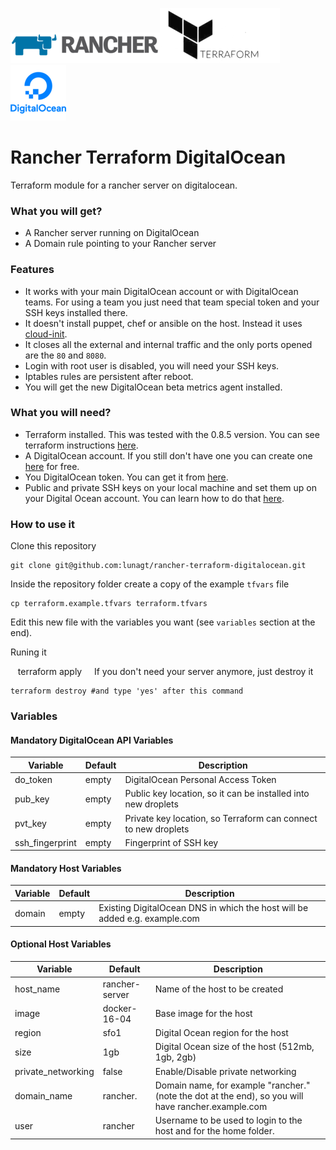 ![rancher][rancher]![terraform][terraform]![digitalocean][digitalocean]

# Rancher Terraform DigitalOcean
Terraform module for a rancher server on digitalocean.

### What you will get?

- A Rancher server running on DigitalOcean
- A Domain rule pointing to your Rancher server

### Features

- It works with your main DigitalOcean account or with DigitalOcean teams. For using a team you just need that team special token and your SSH keys installed there.
- It doesn't install puppet, chef or ansible on the host. Instead it uses [cloud-init](https://cloudinit.readthedocs.io/en/latest/).
- It closes all the external and internal traffic and the only ports opened are the `80` and `8080`.
- Login with root user is disabled, you will need your SSH keys.
- Iptables rules are persistent after reboot.
- You will get the new DigitalOcean beta metrics agent installed.

### What you will need?

- Terraform installed. This was tested with the 0.8.5 version. You can see terraform instructions [here](https://www.terraform.io/downloads.html).
- A DigitalOcean account. If you still don't have one you can create one [here](https://m.do.co/c/503f13cf640b) for free.
- You DigitalOcean token. You can get it from [here](https://cloud.digitalocean.com/settings/api/tokens).
- Public and private SSH keys on your local machine and set them up on your Digital Ocean account. You can learn how to do that [here](https://www.digitalocean.com/community/tutorials/how-to-use-ssh-keys-with-digitalocean-droplets).

### How to use it

Clone this repository

    git clone git@github.com:lunagt/rancher-terraform-digitalocean.git

Inside the repository folder create a copy of the example `tfvars` file

    cp terraform.example.tfvars terraform.tfvars

Edit this new file with the variables you want (see `variables` section at the end).

Runing it

    terraform apply
    
If you don't need your server anymore, just destroy it

    terraform destroy #and type 'yes' after this command
    
### Variables

#### Mandatory DigitalOcean API Variables

| Variable         | Default | Description                                                    |
|------------------|---------|----------------------------------------------------------------|
| do\_token        | empty   | DigitalOcean Personal Access Token                             |
| pub\_key         | empty   | Public key location, so it can be installed into new droplets  |
| pvt\_key         | empty   | Private key location, so Terraform can connect to new droplets |
| ssh\_fingerprint | empty   | Fingerprint of SSH key                                         |

#### Mandatory Host Variables

| Variable                  | Default                       | Description                                                                 |
|---------------------------|-------------------------------|-----------------------------------------------------------------------------|
| domain                    | empty                         | Existing DigitalOcean DNS in which the host will be added e.g. example.com |


#### Optional Host Variables

| Variable                  | Default                       | Description                                                                 |
|---------------------------|-------------------------------|-----------------------------------------------------------------------------|
| host\_name                | rancher-server                | Name of the host to be created                                               |
| image                     | docker-16-04                  | Base image for the host                                                     |
| region                    | sfo1                          | Digital Ocean region for the host                                           |
| size                      | 1gb                           | Digital Ocean size of the host (512mb, 1gb, 2gb)                             |
| private\_networking       | false                         | Enable/Disable private networking                                           |
| domain\_name              | rancher.                      | Domain name, for example "rancher." (note the dot at the end), so you will have rancher.example.com|
| user                      | rancher                       | Username to be used to login to the host and for the home folder.     |

[rancher]: ./images/rancher-small.png
[terraform]: ./images/terraform-small.png
[digitalocean]: ./images/digitalocean-small.png
